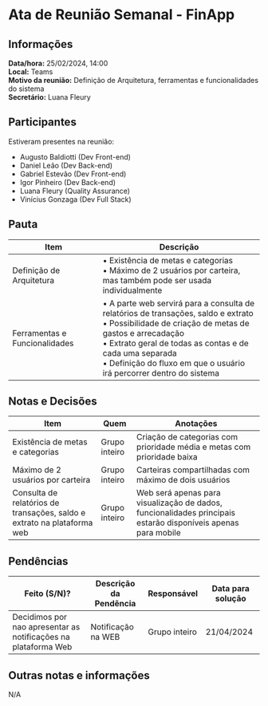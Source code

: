 # Ata de Reunião Semanal - FinApp

## Informações
**Data/hora:** 25/02/2024, 14:00  
**Local:** Teams  
**Motivo da reunião:** Definição de Arquitetura, ferramentas e funcionalidades do sistema  
**Secretário:** Luana Fleury

## Participantes
Estiveram presentes na reunião:
- Augusto Baldiotti (Dev Front-end)
- Daniel Leão (Dev Back-end)
- Gabriel Estevão (Dev Front-end)
- Igor Pinheiro (Dev Back-end)
- Luana Fleury (Quality Assurance)
- Vinícius Gonzaga (Dev Full Stack)

## Pauta

Item | Descrição
---- | ----
Definição de Arquitetura | • Existência de metas e categorias <br>• Máximo de 2 usuários por carteira, mas também pode ser usada individualmente
Ferramentas e Funcionalidades | • A parte web servirá para a consulta de relatórios de transações, saldo e extrato <br>• Possibilidade de criação de metas de gastos e arrecadação <br>• Extrato geral de todas as contas e de cada uma separada <br>• Definição do fluxo em que o usuário irá percorrer dentro do sistema

## Notas e Decisões
Item | Quem | Anotações |
---- | ---- | ---- |
Existência de metas e categorias | Grupo inteiro | Criação de categorias com prioridade média e metas com prioridade baixa |
Máximo de 2 usuários por carteira | Grupo inteiro | Carteiras compartilhadas com máximo de dois usuários |
Consulta de relatórios de transações, saldo e extrato na plataforma web | Grupo inteiro | Web será apenas para visualização de dados, funcionalidades principais estarão disponíveis apenas para mobile |

## Pendências
| Feito (S/N)? | Descrição da Pendência | Responsável | Data para solução |
| ---- | ---- | ---- | ---- |
| Decidimos por nao apresentar as notificações na plataforma Web | Notificação na WEB | Grupo inteiro | 21/04/2024 |

## Outras notas e informações
N/A
